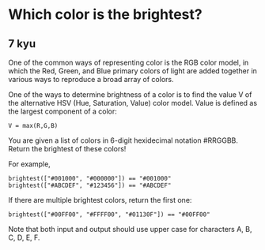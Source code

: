 # Which color is the brightest?
## 7 kyu

One of the common ways of representing color is the RGB color model, in which the Red, Green, and Blue primary colors of light are added together in various ways to reproduce a broad array of colors.

One of the ways to determine brightness of a color is to find the value V of the alternative HSV (Hue, Saturation, Value) color model. Value is defined as the largest component of a color:
```
V = max(R,G,B)
```
You are given a list of colors in 6-digit hexidecimal notation #RRGGBB. Return the brightest of these colors!

For example,
```
brightest(["#001000", "#000000"]) == "#001000"
brightest(["#ABCDEF", "#123456"]) == "#ABCDEF"
```
If there are multiple brightest colors, return the first one:
```
brightest(["#00FF00", "#FFFF00", "#01130F"]) == "#00FF00"
```
Note that both input and output should use upper case for characters A, B, C, D, E, F.
